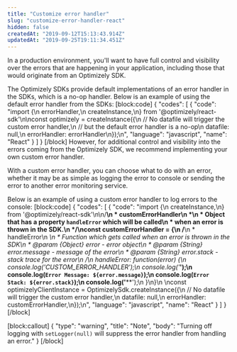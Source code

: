 ```yaml
---
title: "Customize error handler"
slug: "customize-error-handler-react"
hidden: false
createdAt: "2019-09-12T15:13:43.914Z"
updatedAt: "2019-09-25T19:11:34.451Z"
---
```

In a production environment, you'll want to have full control and visibility over the errors that are happening in your application, including those that would originate from an Optimizely SDK.
 
The Optimizely SDKs provide default implementations of an error handler in the SDKs, which is a no-op handler. Below is an example of using the default error handler from the SDKs:
[block:code]
{
  "codes": [
    {
      "code": "import {\n  errorHandler,\n  createInstance,\n} from '@optimizely/react-sdk'\n\nconst optimizely = createInstance({\n  // No datafile will trigger the custom error handler,\n  // but the default error handler is a no-op\n  datafile: null,\n  errorHandler: errorHandler\n});\n",
      "language": "javascript",
      "name": "React"
    }
  ]
}
[/block]
However, for additional control and visibility into the errors coming from the Optimizely SDK, we recommend implementing your own custom error handler.
 
With a custom error handler, you can choose what to do with an error, whether it may be as simple as logging the error to console or sending the error to another error monitoring service.
 
Below is an example of using a custom error handler to log errors to the console:
[block:code]
{
  "codes": [
    {
      "code": "import {\n  createInstance,\n} from '@optimizely/react-sdk'\n\n/**\n * customErrorHandler\n *\n * Object that has a property `handleError` which will be called\n * when an error is thrown in the SDK.\n */\nconst customErrorHandler = {\n  /**\n   * handleError\n   *\n   * Function which gets called when an error is thrown in the SDK\n   * @param {Object} error - error object\n   * @param {String} error.message - message of the error\n   * @param {String} error.stack - stack trace for the error\n   */\n  handleError: function(error) {\n    console.log('CUSTOM_ERROR_HANDLER');\n    console.log('****');\n    console.log(`Error Message: ${error.message}`);\n    console.log(`Error Stack: ${error.stack}`);\n    console.log('****');\n  }\n}\n \nconst optimizelyClientInstance = OptimizelySdk.createInstance({\n  // No datafile will trigger the custom error handler,\n  datafile: null,\n  errorHandler: customErrorHandler,\n});\n",
      "language": "javascript",
      "name": "React"
    }
  ]
}
[/block]

[block:callout]
{
  "type": "warning",
  "title": "Note",
  "body": "Turning off logging with `setLogger(null)` will suppress the error handler from handling an error."
}
[/block]